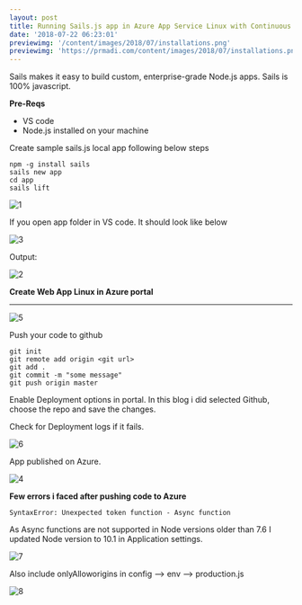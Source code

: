 ```yaml
---
layout: post
title: Running Sails.js app in Azure App Service Linux with Continuous Deployment
date: '2018-07-22 06:23:01'
previewimg: '/content/images/2018/07/installations.png'
previewimg: 'https://prmadi.com/content/images/2018/07/installations.png'
---
```


Sails makes it easy to build custom, enterprise-grade Node.js apps. Sails is 100% javascript.

**Pre-Reqs**
- VS code
- Node.js installed on your machine

Create sample sails.js local app following below steps
```
npm -g install sails
sails new app
cd app
sails lift
```
![1](/content/images/2018/07/1.PNG)

If you open app folder in VS code. It should look like below

![3](/content/images/2018/07/3.PNG)

Output:

![2](/content/images/2018/07/2.PNG)

**Create Web App Linux in Azure portal**
****
 ![5](/content/images/2018/07/5.PNG)
 
 Push your code to github
 ```
 git init
 git remote add origin <git url>
 git add .
 git commit -m "some message"
 git push origin master
 ```
Enable Deployment options in portal. In this blog i did selected Github, choose the repo and save the changes.
 
 Check for Deployment logs if it fails.
 
 ![6](/content/images/2018/07/6.PNG)
 
 App published on Azure.
 
 ![4](/content/images/2018/07/4.PNG)
 
 **Few errors i faced after pushing code to Azure**
 ```
 SyntaxError: Unexpected token function - Async function
 ```
 As Async functions are not supported in Node versions older than 7.6
 I updated Node version to 10.1 in Application settings.
 
 ![7](/content/images/2018/07/7.PNG)
 
 Also include onlyAlloworigins in  config --> env --> production.js 
 
 ![8](/content/images/2018/07/8.PNG)
